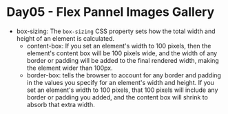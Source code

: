 # Day05 - Flex Pannel Images Gallery
- box-sizing: The `box-sizing` CSS property sets how the total width and height of an element is calculated.
  - content-box: If you set an element's width to 100 pixels, then the element's content box will be 100 pixels wide, and the width of any border or padding will be added to the final rendered width, making the element wider than 100px.
  - border-box: tells the browser to account for any border and padding in the values you specify for an element's width and height. If you set an element's width to 100 pixels, that 100 pixels will include any border or padding you added, and the content box will shrink to absorb that extra width.